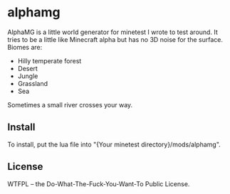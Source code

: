 # alphamg
AlphaMG is a little world generator for minetest I wrote to test around.
It tries to be a little like Minecraft alpha but has no 3D noise for the surface.
Biomes are:
* Hilly temperate forest
* Desert
* Jungle
* Grassland
* Sea

Sometimes a small river crosses your way.

## Install
To install, put the lua file into "{Your minetest directory}/mods/alphamg".

## License
WTFPL – the Do-What-The-Fuck-You-Want-To Public License.

